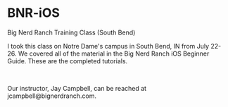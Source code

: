 BNR-iOS
=======

Big Nerd Ranch Training Class (South Bend)
<br /> 
<p>I took this class on Notre Dame's campus in South Bend, IN from July 22-26. We covered all of the material in the Big 
Nerd Ranch iOS Beginner Guide. These are the completed tutorials.</p> 
<br /> 
<p>Our instructor, Jay Campbell, can be reached at jcampbell@bignerdranch.com.</p> 
